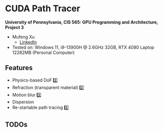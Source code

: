 CUDA Path Tracer
================

**University of Pennsylvania, CIS 565: GPU Programming and Architecture, Project 3**

* Mufeng Xu
  * [LinkedIn](https://www.linkedin.com/in/mufeng-xu/)
* Tested on: Windows 11, i9-13900H @ 2.6GHz 32GB, RTX 4080 Laptop 12282MB (Personal Computer)

## Features

- Physics-based DoF 2️⃣
- Refraction (transparent material) 2️⃣
- Motion blur 3️⃣
- Dispersion 
- Re-startable path tracing 5️⃣

## TODOs


